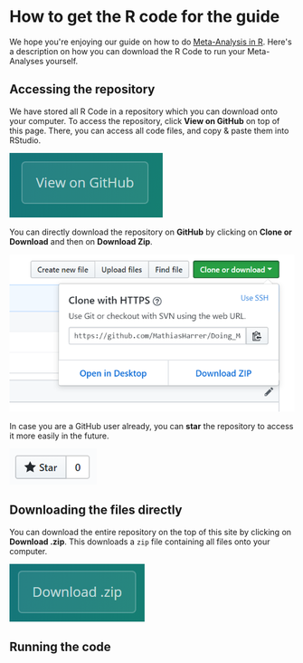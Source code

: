 # How to get the R code for the guide

We hope you're enjoying our guide on how to do [Meta-Analysis in R](protectlab.org/meta-analysis-in-r). Here's a description on how you can download the R Code to run your Meta-Analyses yourself.

## Accessing the repository

We have stored all R Code in a repository which you can download onto your computer. To access the repository, click **View on GitHub** on top of this page. There, you can access all code files, and copy & paste them into RStudio.

<img src="viewongithub.PNG">

You can directly download the repository on **GitHub** by clicking on **Clone or Download** and then on **Download Zip**.

<img src="clone.PNG">

In case you are a GitHub user already, you can **star** the repository to access it more easily in the future.

<img src="star.PNG">

## Downloading the files directly

You can download the entire repository on the top of this site by clicking on **Download .zip**. This downloads a `zip` file containing all files onto your computer.

<img src="downloadzip.PNG">

## Running the code
